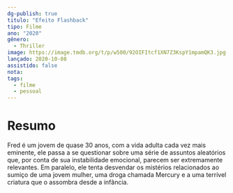 ```yaml
---
dg-publish: true
titulo: "Efeito Flashback"
tipo: Filme
ano: "2020"
gênero:
  - Thriller
image: https://image.tmdb.org/t/p/w500/92OIFItcf1XN7Z3KspY1mpamQK3.jpg
lançado: 2020-10-08
assistido: false
nota:
tags:
  - filme
  - pessoal
---
```

# Resumo
Fred é um jovem de quase 30 anos, com a vida adulta cada vez mais eminente, ele passa a se questionar sobre uma série de assuntos aleatórios que, por conta de sua instabilidade emocional, parecem ser extremamente relevantes. Em paralelo, ele tenta desvendar os mistérios relacionados ao sumiço de uma jovem mulher, uma droga chamada Mercury e a uma terrível criatura que o assombra desde a infância.
